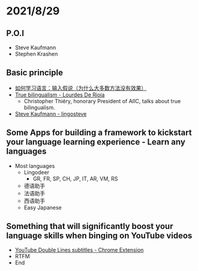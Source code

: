 # 2021/8/29
## P.O.I
- Steve Kaufmann
- Stephen Krashen
## Basic principle
- [如何学习语言：输入假说（为什么大多数方法没有效果）](https://www.youtube.com/watch?v=J_EQDtpYSNM&t=523s)
- [True bilingualism - Lourdes De Rioja](https://www.youtube.com/watch?v=TC7ccUf8QmY)
  - Christopher Thiéry, honorary President of AIIC, talks about true bilingualism.
- [Steve Kaufmann - lingosteve](https://www.youtube.com/channel/UCez-2shYlHQY3LfILBuDYqQ)
## Some Apps for building a framework to kickstart your language learning experience - Learn any languages
- Most languages
  - Lingodeer
    - GR, FR, SP, CH, JP, IT, AR, VM, RS
  - 德语助手
  - 法语助手
  - 西语助手
  - Easy Japanese
## Something that will significantly boost your language skills when binging on YouTube videos
- [YouTube Double Lines subtitles - Chrome Extension](https://chrome.google.com/webstore/detail/youtube-dual-subtitles/hkbdddpiemdeibjoknnofflfgbgnebcm/related?hl=zh-CN)
- RTFM
- End